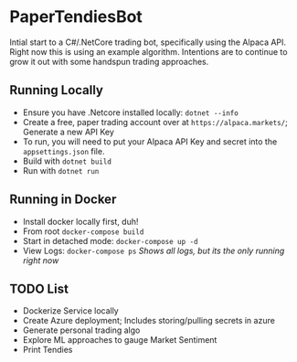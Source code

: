 ﻿# PaperTendiesBot
 Intial start to a C#/.NetCore trading bot, specifically using the Alpaca API. Right now this is using an example algorithm. Intentions are to continue to grow it out with some handspun trading approaches.
 
 ## Running Locally
 - Ensure you have .Netcore installed locally: `dotnet --info`
 - Create a free, paper trading account over at `https://alpaca.markets/`; Generate a new API Key
 - To run, you will need to put your Alpaca API Key and secret into the `appsettings.json` file.
 - Build with `dotnet build`
 - Run with `dotnet run`
 
## Running in Docker
 - Install docker locally first, duh!
 - From root `docker-compose build`
 - Start in detached mode: `docker-compose up -d` 
 - View Logs: `docker-compose ps`  *Shows all logs, but its the only running right now*

## TODO List
 - Dockerize Service locally
 - Create Azure deployment; Includes storing/pulling secrets in azure
 - Generate personal trading algo
 - Explore ML approaches to gauge Market Sentiment
 - Print Tendies
